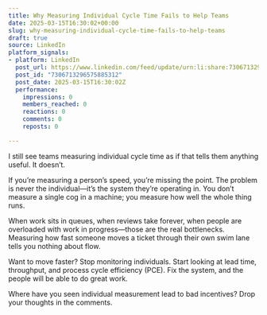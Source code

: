 ```yaml
---
title: Why Measuring Individual Cycle Time Fails to Help Teams
date: 2025-03-15T16:30:02+00:00
slug: why-measuring-individual-cycle-time-fails-to-help-teams
draft: true
source: LinkedIn
platform_signals:
- platform: LinkedIn
  post_url: https://www.linkedin.com/feed/update/urn:li:share:7306713296575885312
  post_id: "7306713296575885312"
  post_date: 2025-03-15T16:30:02Z
  performance:
    impressions: 0
    members_reached: 0
    reactions: 0
    comments: 0
    reposts: 0

---
```

I still see teams measuring individual cycle time as if that tells them anything useful. It doesn’t.

If you’re measuring a person’s speed, you’re missing the point. The problem is never the individual—it’s the system they’re operating in. You don’t measure a single cog in a machine; you measure how well the whole thing runs.

When work sits in queues, when reviews take forever, when people are overloaded with work in progress—those are the real bottlenecks. Measuring how fast someone moves a ticket through their own swim lane tells you nothing about flow.

Want to move faster? Stop monitoring individuals. Start looking at lead time, throughput, and process cycle efficiency (PCE). Fix the system, and the people will be able to do great work.

Where have you seen individual measurement lead to bad incentives? Drop your thoughts in the comments.
